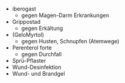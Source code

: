- iberogast
	- gegen Magen-Darm Erkrankungen 
- Grippostad
	- gegen Erkältung 
- (GeloMyrtol)
	- gegen Husten, Schnupfen (Atemwege)
- Perenterol forte
	- gegen Durchfall
- Sprü-Pflaster
- Wund-Desinfektion
- Wund- und Brandgel